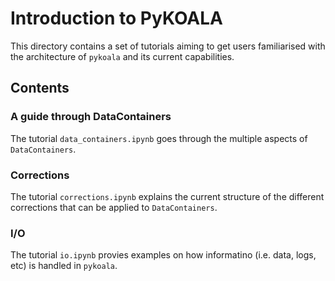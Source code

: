 # Introduction to PyKOALA

This directory contains a set of tutorials aiming to get users familiarised with the architecture of `pykoala` and its current capabilities.

## Contents

### A guide through DataContainers

The tutorial `data_containers.ipynb` goes through the multiple aspects of `DataContainers`.

### Corrections

The tutorial `corrections.ipynb` explains the current structure of the different corrections that can be applied to `DataContainers`.

### I/O

The tutorial `io.ipynb` provies examples on how informatino (i.e. data, logs, etc) is handled in `pykoala`.
